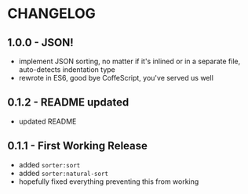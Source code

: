 # CHANGELOG

## 1.0.0 - JSON!
* implement JSON sorting, no matter if it's inlined or in a separate file, auto-detects indentation type
* rewrote in ES6, good bye CoffeScript, you've served us well

## 0.1.2 - README updated

* updated README

## 0.1.1 - First Working Release

* added `sorter:sort`
* added `sorter:natural-sort`
* hopefully fixed everything preventing this from working
